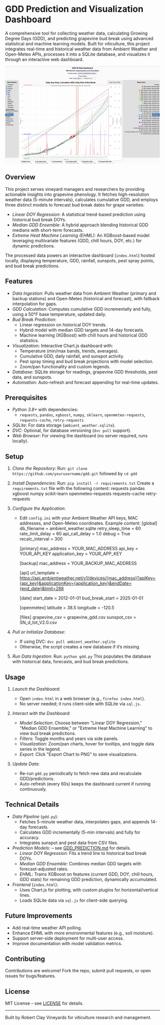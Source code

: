 # GDD Prediction and Visualization Dashboard

A comprehensive tool for collecting weather data, calculating Growing Degree Days (GDD), and predicting grapevine bud break using advanced statistical and machine learning models. Built for viticulture, this project integrates real-time and historical weather data from Ambient Weather and Open-Meteo APIs, processes it into a SQLite database, and visualizes it through an interactive web dashboard.

![Chart Screenshot](chart_example.png) <!-- Placeholder: Add a screenshot if available -->

## Overview

This project serves vineyard managers and researchers by providing actionable insights into grapevine phenology. It fetches high-resolution weather data (5-minute intervals), calculates cumulative GDD, and employs three distinct models to forecast bud break dates for grape varieties:
- *Linear DOY Regression*: A statistical trend-based prediction using historical bud break DOYs.
- *Median GDD Ensemble*: A hybrid approach blending historical GDD medians with short-term forecasts.
- *Extreme Heat Machine Learning (EHML)*: An XGBoost-based model leveraging multivariate features (GDD, chill hours, DOY, etc.) for dynamic predictions.

The processed data powers an interactive dashboard (`index.html`) hosted locally, displaying temperature, GDD, rainfall, sunspots, pest spray points, and bud break predictions.

## Features

- *Data Ingestion*: Pulls weather data from Ambient Weather (primary and backup stations) and Open-Meteo (historical and forecast), with fallback interpolation for gaps.
- *GDD Calculation*: Computes cumulative GDD incrementally and fully, using a 50°F base temperature, updated daily.
- *Bud Break Prediction*:
  - Linear regression on historical DOY trends.
  - Hybrid model with median GDD targets and 14-day forecasts.
  - Machine learning (XGBoost) with chill hours and historical GDD statistics.
- *Visualization*: Interactive Chart.js dashboard with:
  - Temperature (min/max bands, trends, averages).
  - Cumulative GDD, daily rainfall, and sunspot activity.
  - Pest spray timing and bud break projections with model selection.
  - Zoom/pan functionality and custom legends.
- *Database*: SQLite storage for readings, grapevine GDD thresholds, pest data, and sunspots.
- *Automation*: Auto-refresh and forecast appending for real-time updates.

## Prerequisites

- *Python 3.8+* with dependencies:
  - `requests`, `pandas`, `xgboost`, `numpy`, `sklearn`, `openmeteo-requests`, `requests-cache`, `retry-requests`
- *SQLite*: For data storage (`ambient_weather.sqlite`).
- *DVC*: Optional, for database versioning (`dvc pull` support).
- *Web Browser*: For viewing the dashboard (no server required, runs locally).

## Setup

1. *Clone the Repository*:
   Run: `git clone https://github.com/yourusername/gdd.git` followed by `cd gdd`

2. *Install Dependencies*:
   Run: `pip install -r requirements.txt`
   Create a `requirements.txt` file with the following content:
   requests
   pandas
   xgboost
   numpy
   scikit-learn
   openmeteo-requests
   requests-cache
   retry-requests

3. *Configure the Application*:
   - Edit `config.ini` with your Ambient Weather API keys, MAC addresses, and Open-Meteo coordinates. Example content:
     [global]
     db_filename = ambient_weather.sqlite
     retry_sleep_time = 60
     rate_limit_delay = 60
     api_call_delay = 1.0
     debug = True
     recalc_interval = 300

     [primary]
     mac_address = YOUR_MAC_ADDRESS
     api_key = YOUR_API_KEY
     application_key = YOUR_APP_KEY

     [backup]
     mac_address = YOUR_BACKUP_MAC_ADDRESS

     [api]
     url_template = https://api.ambientweather.net/v1/devices/{mac_address}?apiKey={api_key}&applicationKey={application_key}&endDate={end_date}&limit=288

     [date]
     start_date = 2012-01-01
     bud_break_start = 2025-01-01

     [openmeteo]
     latitude = 38.5
     longitude = -120.5

     [files]
     grapevine_csv = grapevine_gdd.csv
     sunspot_csv = SN_d_tot_V2.0.csv

4. *Pull or Initialize Database*:
   - If using DVC: `dvc pull ambient_weather.sqlite`
   - Otherwise, the script creates a new database if it’s missing.

5. *Run Data Ingestion*:
   Run: `python gdd.py`
   This populates the database with historical data, forecasts, and bud break predictions.

## Usage

1. *Launch the Dashboard*:
   - Open `index.html` in a web browser (e.g., `firefox index.html`).
   - No server needed; it runs client-side with SQLite via `sql.js`.

2. *Interact with the Dashboard*:
   - *Model Selection*: Choose between "Linear DOY Regression," "Median GDD Ensemble," or "Extreme Heat Machine Learning" to view bud break predictions.
   - *Filters*: Toggle months and years via side panels.
   - *Visualization*: Zoom/pan charts, hover for tooltips, and toggle data series in the legend.
   - *Export*: Click "Export Chart to PNG" to save visualizations.

3. *Update Data*:
   - Re-run `gdd.py` periodically to fetch new data and recalculate GDD/predictions.
   - Auto-refresh (every 60s) keeps the dashboard current if running continuously.

## Technical Details

- *Data Pipeline* (`gdd.py`):
  - Fetches 5-minute weather data, interpolates gaps, and appends 14-day forecasts.
  - Calculates GDD incrementally (5-min intervals) and fully for accuracy.
  - Integrates sunspot and pest data from CSV files.
- *Prediction Models*: – see [GDD_PREDICTION.md](GDD_PREDICTION.md) for details.
  - *Linear DOY Regression*: Fits a trend line to historical bud break DOYs.
  - *Median GDD Ensemble*: Combines median GDD targets with forecast-adjusted rates.
  - *EHML*: Trains XGBoost on features (current GDD, DOY, chill hours, GDD stats) for remaining GDD prediction, dynamically accumulated.
- *Frontend* (`index.html`):
  - Uses Chart.js for plotting, with custom plugins for horizontal/vertical lines.
  - Loads SQLite data via `sql.js` for client-side querying.

## Future Improvements

- Add real-time weather API polling.
- Enhance EHML with more environmental features (e.g., soil moisture).
- Support server-side deployment for multi-user access.
- Improve documentation with model validation metrics.

## Contributing

Contributions are welcome! Fork the repo, submit pull requests, or open issues for bugs/features.

## License

MIT License – see [LICENSE](LICENSE) for details.

---
Built by Robert Clay Vineyards for viticulture research and management.